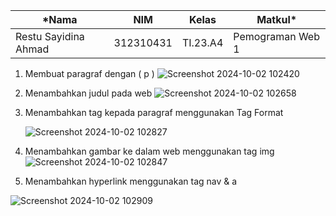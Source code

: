 
|*Nama|NIM|Kelas|Matkul*|
|----|---|-----|------|
|Restu Sayidina Ahmad|312310431|TI.23.A4|Pemograman Web 1|


1. Membuat paragraf dengan ( p )
  ![Screenshot 2024-10-02 102420](https://github.com/user-attachments/assets/ed18f566-3073-44f9-a6fe-017ec7e01ca4)

2. Menambahkan judul pada web
   ![Screenshot 2024-10-02 102658](https://github.com/user-attachments/assets/3d9b9e2b-6e73-4123-b6a3-46e8b310af0a)


3. Menambahkan tag kepada paragraf menggunakan Tag Format
   
   ![Screenshot 2024-10-02 102827](https://github.com/user-attachments/assets/31d27623-a384-44c9-a73d-863e03726e93)



4. Menambahkan gambar ke dalam web menggunakan tag img
    ![Screenshot 2024-10-02 102847](https://github.com/user-attachments/assets/de91bad4-daf9-4efa-bc55-3a7136fff1b8)

   
5. Menambahkan hyperlink menggunakan tag nav & a

  ![Screenshot 2024-10-02 102909](https://github.com/user-attachments/assets/39848602-18fe-4b74-b120-38c3fd727cc4)

